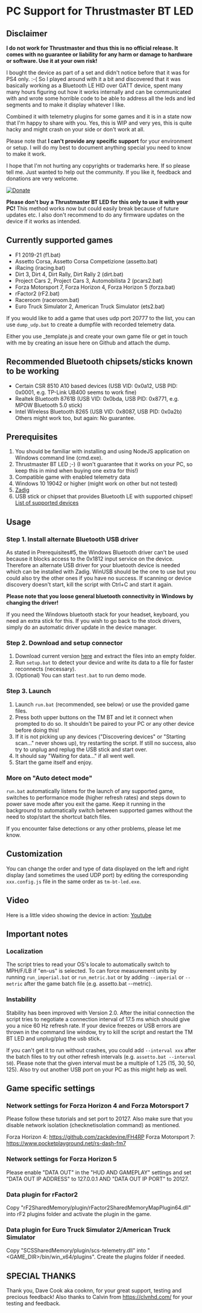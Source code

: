 
# PC Support for Thrustmaster BT LED
## Disclaimer

**I do not work for Thrustmaster and thus this is no official release. It comes with no guarantee or liability for any harm or damage to hardware or software. Use it at your own risk!**
 
I bought the device as part of a set and didn't notice before that it was for PS4 only. :-( So I played around with it a bit and discovered that it was basically working as a Bluetooth LE HID over GATT device, spent many many hours figuring out how it works internally and can be communicated with and wrote some horrible code to be able to address all the leds and led segments and to make it display whatever I like.

Combined it with telemetry plugins for some games and it is in a state now that I'm happy to share with you. Yes, this is WIP and very yes, this is quite hacky and might crash on your side or don't work at all.

Please note that **I can't provide any specific support** for your environment or setup. I will do my best to document anything special you need to know to make it work.

I hope that I'm not hurting any copyrights or trademarks here. If so please tell me. Just wanted to help out the community. If you like it, feedback and donations are very welcome.  

[![Donate](https://img.shields.io/badge/Donate-PayPal-green.svg)](https://www.paypal.com/paypalme/mplutka/5)

**Please don't buy a Thrustmaster BT LED for this only to use it with your PC!** This method works now but could easily break because of future updates etc. I also don't recommend to do any firmware updates on the device if it works as intended. 

## Currently supported games 

* F1 2019-21 (f1.bat)
* Assetto Corsa, Assetto Corsa Competizione (assetto.bat)
* iRacing (iracing.bat)
* Dirt 3, Dirt 4, Dirt Rally, Dirt Rally 2 (dirt.bat)
* Project Cars 2, Project Cars 3, Automobilista 2 (pcars2.bat)
* Forza Motorsport 7, Forza Horizon 4, Forza Horizon 5 (forza.bat)
* rFactor2 (rF2.bat)
* Raceroom (raceroom.bat)
* Euro Truck Simulator 2, American Truck Simulator (ets2.bat) 

If you would like to add a game that uses udp port 20777 to the list, you can use `dump_udp.bat` to create a dumpfile with recorded telemetry data.

Either you use _template.js and create your own game file or get in touch with me by creating an issue here on Github and attach the dump.
 
## Recommended Bluetooth chipsets/sticks known to be working
* Certain CSR 8510 A10 based devices (USB VID: 0x0a12, USB PID: 0x0001, e.g. TP-Link UB400 seems to work fine)
* Realtek Bluetooth 8761B (USB VID: 0x0bda, USB PID: 0x8771, e.g. MPOW Bluetooth 5.0 stick)
* Intel Wireless Bluetooth 8265 (USB VID: 0x8087, USB PID: 0x0a2b)
Others might work too, but again: No guarantee.  

## Prerequisites
1. You should be familiar with installing and using NodeJS application on Windows command line (cmd.exe).
2. Thrustmaster BT LED ;-) (I won't guarantee that it works on your PC, so keep this in mind when buying one extra for this!)
3. Compatible game with enabled telemetry data
4. Windows 10 19042 or higher (might work on other but not tested)
5.  [Zadig](https://zadig.akeo.ie/)
6. USB stick or chipset that provides Bluetooth LE with supported chipset! [List of supported devices](https://github.com/abandonware/node-bluetooth-hci-socket#windows)

## Usage

### Step 1. Install alternate Bluetooth USB driver
As stated in Prerequisites#5, the Windows Bluetooth driver can't be used because it blocks access to the 0x1812 input service on the device. Therefore an alternate USB driver for your bluetooth device is needed which can be installed with Zadig. WinUSB should be the one to use but you could also try the other ones if you have no success. If scanning or device discovery doesn't start, kill the script with Ctrl+C and start it again.

**Please note that you loose general bluetooth connectivity in Windows by changing the driver!**

If you need the Windows bluetooth stack for your headset, keyboard, you need an extra stick for this.
If you wish to go back to the stock drivers, simply do an automatic driver update in the device manager.

### Step 2. Download and setup connector
1. Download current version [here](https://github.com/mplutka/tm-bt-led/releases/download/3.1.0/3.1.0.zip) and extract the files into an empty folder.
2. Run `setup.bat` to detect your device and write its data to a file for faster reconnects (necessary).
3. (Optional) You can start `test.bat` to run demo mode.

### Step 3. Launch 
1. Launch `run.bat` (recommended, see below) or use the provided game files.
2. Press both upper buttons on the TM BT and let it connect when prompted to do so. It shouldn't be paired to your PC or any other device before doing this!
3. If it is not picking up any devices ("Discovering devices" or "Starting scan..." never shows up), try restarting the script. If still no success, also try to unplug and replug the USB stick and start over.
4. It should say "Waiting for data..." if all went well.
5. Start the game itself and enjoy.

### More on "Auto detect mode"
`run.bat` automatically listens for the launch of any supported game, switches to performance mode (higher refresh rates) and steps down to power save mode after you exit the game. Keep it running in the background to automatically switch between supported games without the need to stop/start the shortcut batch files.

If you encounter false detections or any other problems, please let me know.

## Customization
You can change the order and type of data displayed on the left and right display (and sometimes the used UDP port) by editing the corresponding 
`xxx.config.js` file in the same order as `tm-bt-led.exe`.

## Video

Here is a little video showing the device in action: [Youtube](https://www.youtube.com/watch?v=gbmkHltH9ts)

## Important notes
### Localization

The script tries to read your OS's locale to automatically switch to MPH/F/LB if "en-us" is selected. To can force measurement units by running `run_imperial.bat` or `run_metric.bat` or by adding `--imperial` or `--metric` after the game batch file (e.g. assetto.bat --metric).

### Instability
Stability has been improved with Version 2.0. After the initial connection the script tries to negotiate a connection interval of 17.5 ms which should give you a nice 60 Hz refresh rate. If your device freezes or USB errors are thrown in the command line window, try to kill the script and restart the TM BT LED and unplug/plug the usb stick.

If you can't get it to run without crashes, you could add `--interval xxx` after the batch files to try out other refresh intervals (e.g. `assetto.bat --interval 50`). Please note that the given interval must be a multiple of 1.25 (15, 30, 50, 125). Also try out another USB port on your PC as this might help as well.

## Game specific settings
### Network settings for Forza Horizon 4 and Forza Motorsport 7
Please follow these tutorials and set port to 20127. Also make sure that you disable network isolation (checknetisolation command) as mentioned.

Forza Horizon 4: https://github.com/zackdevine/FH4RP
Forza Motorsport 7: https://www.pocketplayground.net/rs-dash-fm7

### Network settings for Forza Horizon 5
Please enable "DATA OUT" in the "HUD AND GAMEPLAY" settings and set "DATA OUT IP ADDRESS" to 127.0.0.1 AND "DATA OUT IP PORT" to 20127.

### Data plugin for rFactor2
Copy "rF2SharedMemory/plugin/rFactor2SharedMemoryMapPlugin64.dll" into rF2 plugins folder and activate the plugin in the game.

### Data plugin for Euro Truck Simulator 2/American Truck Simulator
Copy "SCSSharedMemory/plugin/scs-telemetry.dll" into "<GAME_DIR>/bin/win_x64/plugins". Create the plugins folder if needed.

## SPECIAL THANKS
Thank you, Dave Cook aka cooknn, for your great support, testing and precious feedback!
Also thanks to Calvin from https://clvnhd.com/ for your testing and feedback.
